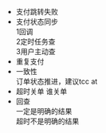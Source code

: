 - 支付跳转失败
- 支付状态同步  
  1回调  
  2定时任务查   
  3用户主动查
- 重复支付
- 一致性  
   订单状态推进，建议tcc  at
- 超时关单
  谁关单
- 回查  
   一定是明确的结果  
  超时不是明确的结果 
